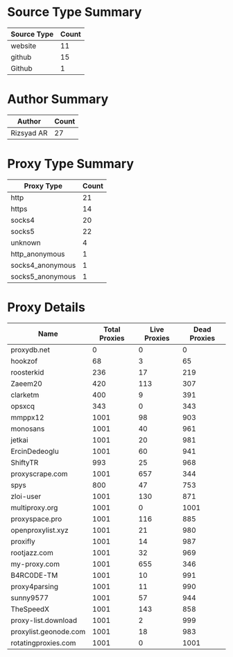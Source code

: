 # Source Type Summary

| Source Type | Count |
|-------------|-------|
| website | 11 |
| github | 15 |
| Github | 1 |


# Author Summary

| Author | Count |
|--------|-------|
| Rizsyad AR | 27 |


# Proxy Type Summary

| Proxy Type | Count |
|------------|-------|
| http | 21 |
| https | 14 |
| socks4 | 20 |
| socks5 | 22 |
| unknown | 4 |
| http_anonymous | 1 |
| socks4_anonymous | 1 |
| socks5_anonymous | 1 |


# Proxy Details

| Name | Total Proxies | Live Proxies | Dead Proxies |
|------|---------------|--------------|---------------|
| proxydb.net | 0 | 0 | 0 |
| hookzof | 68 | 3 | 65 |
| roosterkid | 236 | 17 | 219 |
| Zaeem20 | 420 | 113 | 307 |
| clarketm | 400 | 9 | 391 |
| opsxcq | 343 | 0 | 343 |
| mmppx12 | 1001 | 98 | 903 |
| monosans | 1001 | 40 | 961 |
| jetkai | 1001 | 20 | 981 |
| ErcinDedeoglu | 1001 | 60 | 941 |
| ShiftyTR | 993 | 25 | 968 |
| proxyscrape.com | 1001 | 657 | 344 |
| spys | 800 | 47 | 753 |
| zloi-user | 1001 | 130 | 871 |
| multiproxy.org | 1001 | 0 | 1001 |
| proxyspace.pro | 1001 | 116 | 885 |
| openproxylist.xyz | 1001 | 21 | 980 |
| proxifly | 1001 | 14 | 987 |
| rootjazz.com | 1001 | 32 | 969 |
| my-proxy.com | 1001 | 655 | 346 |
| B4RC0DE-TM | 1001 | 10 | 991 |
| proxy4parsing | 1001 | 11 | 990 |
| sunny9577 | 1001 | 57 | 944 |
| TheSpeedX | 1001 | 143 | 858 |
| proxy-list.download | 1001 | 2 | 999 |
| proxylist.geonode.com | 1001 | 18 | 983 |
| rotatingproxies.com | 1001 | 0 | 1001 |
